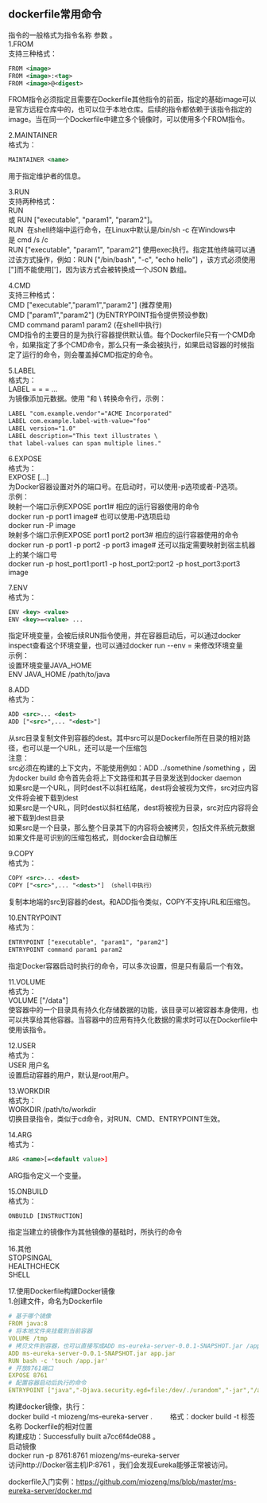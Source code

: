 ## dockerfile常用命令
指令的一般格式为指令名称 参数 。     
1.FROM    
支持三种格式：  
```xml
FROM <image>  
FROM <image>:<tag>  
FROM <image>@<digest>  
```
FROM指令必须指定且需要在Dockerfile其他指令的前面，指定的基础image可以是官方远程仓库中的，也可以位于本地仓库。后续的指令都依赖于该指令指定的image。当在同一个Dockerfile中建立多个镜像时，可以使用多个FROM指令。   
    
2.MAINTAINER     
格式为：  
```xml
MAINTAINER <name>
```
用于指定维护者的信息。
     
3.RUN  
支持两种格式：  
RUN <command>    
或 RUN ["executable", "param1", "param2"]。    
RUN <command> 在shell终端中运行命令，在Linux中默认是/bin/sh -c 在Windows中是 cmd /s /c    
RUN ["executable", "param1", "param2"] 使用exec执行。指定其他终端可以通过该方式操作，例如：RUN ["/bin/bash", "-c", "echo hello"] ，该方式必须使用["]而不能使用[']，因为该方式会被转换成一个JSON 数组。    
    
4.CMD   
支持三种格式：   
CMD ["executable","param1","param2"] (推荐使用)  
CMD ["param1","param2"] (为ENTRYPOINT指令提供预设参数)   
CMD command param1 param2 (在shell中执行)    
CMD指令的主要目的是为执行容器提供默认值。每个Dockerfile只有一个CMD命令，如果指定了多个CMD命令，那么只有一条会被执行，如果启动容器的时候指定了运行的命令，则会覆盖掉CMD指定的命令。    
   
5.LABEL   
格式为：   
LABEL <key>=<value> <key>=<value> <key>=<value> ...   
为镜像添加元数据。使用 "和 \ 转换命令行，示例：  
```xml
LABEL "com.example.vendor"="ACME Incorporated"  
LABEL com.example.label-with-value="foo"   
LABEL version="1.0"   
LABEL description="This text illustrates \   
that label-values can span multiple lines."   
```
    
6.EXPOSE   
格式为：   
EXPOSE <port> [<port>...]   
为Docker容器设置对外的端口号。在启动时，可以使用-p选项或者-P选项。   
示例：   
映射一个端口示例EXPOSE port1# 相应的运行容器使用的命令   
docker run -p port1 image# 也可以使用-P选项启动   
docker run -P image   
映射多个端口示例EXPOSE port1 port2 port3# 相应的运行容器使用的命令   
docker run -p port1 -p port2 -p port3 image# 还可以指定需要映射到宿主机器上的某个端口号     
docker run -p host_port1:port1 -p host_port2:port2 -p host_port3:port3 image  
    
7.ENV   
格式为：   
```xml
ENV <key> <value>  
ENV <key>=<value> ...
```
指定环境变量，会被后续RUN指令使用，并在容器启动后，可以通过docker inspect查看这个环境变量，也可以通过docker run --env <key>=<value> 来修改环境变量   
示例：   
设置环境变量JAVA_HOME   
ENV JAVA_HOME /path/to/java   
   
8.ADD   
格式为：  
```xml
ADD <src>... <dest>
ADD ["<src>",... "<dest>"]
```
从src目录复制文件到容器的dest。其中src可以是Dockerfile所在目录的相对路径，也可以是一个URL，还可以是一个压缩包  
注意：   
src必须在构建的上下文内，不能使用例如：ADD ../somethine /something ，因为docker build 命令首先会将上下文路径和其子目录发送到docker daemon   
如果src是一个URL，同时dest不以斜杠结尾，dest将会被视为文件，src对应内容文件将会被下载到dest  
如果src是一个URL，同时dest以斜杠结尾，dest将被视为目录，src对应内容将会被下载到dest目录   
如果src是一个目录，那么整个目录其下的内容将会被拷贝，包括文件系统元数据   
如果文件是可识别的压缩包格式，则docker会自动解压   
    
9.COPY  
格式为：  
```xml
COPY <src>... <dest>
COPY ["<src>",... "<dest>"] （shell中执行）
```  
复制本地端的src到容器的dest。和ADD指令类似，COPY不支持URL和压缩包。    

10.ENTRYPOINT  
格式为：  
```xml
ENTRYPOINT ["executable", "param1", "param2"]
ENTRYPOINT command param1 param2
```
指定Docker容器启动时执行的命令，可以多次设置，但是只有最后一个有效。   
    
11.VOLUME   
格式为：  
VOLUME ["/data"]   
使容器中的一个目录具有持久化存储数据的功能，该目录可以被容器本身使用，也可以共享给其他容器。当容器中的应用有持久化数据的需求时可以在Dockerfile中使用该指令。   
   
12.USER   
格式为：  
USER 用户名   
设置启动容器的用户，默认是root用户。   
   
13.WORKDIR  
格式为：   
WORKDIR /path/to/workdir   
切换目录指令，类似于cd命令，对RUN、CMD、ENTRYPOINT生效。   
    
14.ARG   
格式为：  
```xml
ARG <name>[=<default value>]
```
ARG指令定义一个变量。   
    
15.ONBUILD    
格式为： 
```xml
ONBUILD [INSTRUCTION]
``` 
指定当建立的镜像作为其他镜像的基础时，所执行的命令    
    
16.其他   
STOPSINGAL  
HEALTHCHECK  
SHELL   


17.使用Dockerfile构建Docker镜像    
1.创建文件，命名为Dockerfile    
```yml  
# 基于哪个镜像  
FROM java:8   
# 将本地文件夹挂载到当前容器  
VOLUME /tmp   
# 拷贝文件到容器，也可以直接写成ADD ms-eureka-server-0.0.1-SNAPSHOT.jar /app.jar   
ADD ms-eureka-server-0.0.1-SNAPSHOT.jar app.jar
RUN bash -c 'touch /app.jar'   
# 开放8761端口  
EXPOSE 8761  
# 配置容器启动后执行的命令   
ENTRYPOINT ["java","-Djava.security.egd=file:/dev/./urandom","-jar","/app.jar"]  
```
构建docker镜像，执行：      
docker build -t miozeng/ms-eureka-server .        
格式：docker build -t 标签名称 Dockerfile的相对位置  
构建成功：Successfully built a7cc6f4de088 。  
启动镜像   
docker run -p 8761:8761 miozeng/ms-eureka-server  
访问http://Docker宿主机IP:8761 ，我们会发现Eureka能够正常被访问。     


dockerfile入门实例：https://github.com/miozeng/ms/blob/master/ms-eureka-server/docker.md